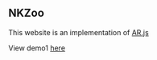 ## NKZoo

This website is an implementation of [AR.js](https://github.com/jeromeetienne/AR.js)

View demo1 [here](/webarbasic.html)




